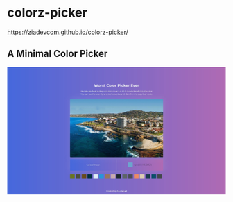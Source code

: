 # colorz-picker
https://ziadevcom.github.io/colorz-picker/
</br>
## A Minimal Color Picker</br>
<img src='./screenshot.jpg'/>
